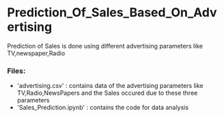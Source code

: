 # Prediction_Of_Sales_Based_On_Advertising
Prediction of Sales is done using different advertising parameters like TV,newspaper,Radio


### Files:
- 'advertising.csv' :  contains data of the advertising parameters like TV,Radio,NewsPapers and the Sales occured due to these three parameters
- 'Sales_Prediction.ipynb' : contains the code for data analysis
